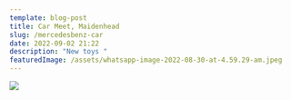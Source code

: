 ```yaml
---
template: blog-post
title: Car Meet, Maidenhead
slug: /mercedesbenz-car
date: 2022-09-02 21:22
description: "New toys "
featuredImage: /assets/whatsapp-image-2022-08-30-at-4.59.29-am.jpeg
---
```

![](/assets/whatsapp-image-2022-08-30-at-4.59.29-am-1-.jpeg)